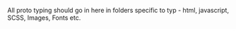 All proto typing should go in here in folders specific to typ - html, javascript, SCSS, Images, Fonts etc.
